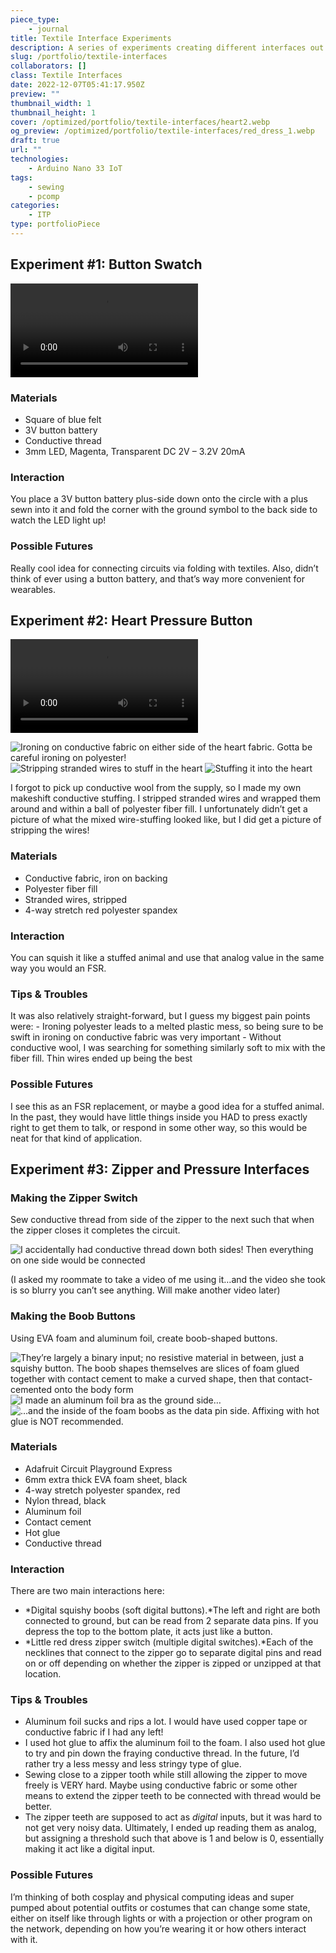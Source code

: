 ```yaml
---
piece_type:
    - journal
title: Textile Interface Experiments
description: A series of experiments creating different interfaces out of soft materials.
slug: /portfolio/textile-interfaces
collaborators: []
class: Textile Interfaces
date: 2022-12-07T05:41:17.950Z
preview: ""
thumbnail_width: 1
thumbnail_height: 1
cover: /optimized/portfolio/textile-interfaces/heart2.webp
og_preview: /optimized/portfolio/textile-interfaces/red_dress_1.webp
draft: true
url: ""
technologies:
    - Arduino Nano 33 IoT
tags:
    - sewing
    - pcomp
categories:
    - ITP
type: portfolioPiece
---
```


## Experiment #1: Button Swatch

![A little circuit sewn into felt that operates via a button battery.](/optimized/portfolio/textile-interfaces/button_swatch.webm)

### Materials

- Square of blue felt
- 3V button battery
- Conductive thread
- 3mm LED, Magenta, Transparent DC 2V – 3.2V 20mA

### Interaction
You place a 3V button battery plus-side down onto the circle with a plus sewn into it and fold the corner with the ground symbol to the back side to watch the LED light up!

### Possible Futures
Really cool idea for connecting circuits via folding with textiles. Also, didn’t think of ever using a button battery, and that’s way more convenient for wearables.

## Experiment #2: Heart Pressure Button

![A multimeter showing the resistance change (set at a 20Ω baseline) upon squishing the heart](/optimized/portfolio/textile-interfaces/heart.webm)

![Ironing on conductive fabric on either side of the heart fabric. Gotta be careful ironing on polyester!](/optimized/portfolio/textile-interfaces/heart2.webp)
![Stripping stranded wires to stuff in the heart](/optimized/portfolio/textile-interfaces/heart_process.webp)
![Stuffing it into the heart](/optimized/portfolio/textile-interfaces/heart_process2.webp)

I forgot to pick up conductive wool from the supply, so I made my own makeshift conductive stuffing. I stripped stranded wires and wrapped them around and within a ball of polyester fiber fill. I unfortunately didn’t get a picture of what the mixed wire-stuffing looked like, but I did get a picture of stripping the wires!

### Materials

- Conductive fabric, iron on backing
- Polyester fiber fill
- Stranded wires, stripped
- 4-way stretch red polyester spandex

### Interaction
You can squish it like a stuffed animal and use that analog value in the same way you would an FSR.

### Tips & Troubles
It was also relatively straight-forward, but I guess my biggest pain points were:
    - Ironing polyester leads to a melted plastic mess, so being sure to be swift in ironing on conductive fabric was very important
    - Without conductive wool, I was searching for something similarly soft to mix with the fiber fill. Thin wires ended up being the best

### Possible Futures
I see this as an FSR replacement, or maybe a good idea for a stuffed animal. In the past, they would have little things inside you HAD to press exactly right to get them to talk, or respond in some other way, so this would be neat for that kind of application.

## Experiment #3: Zipper and Pressure Interfaces

### Making the Zipper Switch

Sew conductive thread from side of the zipper to the next such that when the zipper closes it completes the circuit.

![I accidentally had conductive thread down both sides! Then everything on one side would be connected](/optimized/portfolio/textile-interfaces/red_dress_1.webp)

(I asked my roommate to take a video of me using it…and the video she took is so blurry you can’t see anything. Will make another video later)

### Making the Boob Buttons

Using EVA foam and aluminum foil, create boob-shaped buttons.

![They’re largely a binary input; no resistive material in between, just a squishy button. The boob shapes themselves are slices of foam glued together with contact cement to make a curved shape, then that contact-cemented onto the body form](/optimized/portfolio/textile-interfaces/boobs3.gif)
![I made an aluminum foil bra as the ground side…](/optimized/portfolio/textile-interfaces/boobs1.webp)
![…and the inside of the foam boobs as the data pin side. Affixing with hot glue is NOT recommended.](/optimized/portfolio/textile-interfaces/boobs2.webp)

### Materials
- Adafruit Circuit Playground Express
- 6mm extra thick EVA foam sheet, black
- 4-way stretch polyester spandex, red
- Nylon thread, black
- Aluminum foil
- Contact cement
- Hot glue
- Conductive thread

### Interaction
There are two main interactions here:
- *Digital squishy boobs (soft digital buttons).*The left and right are both connected to ground, but can be read from 2 separate data pins. If you depress the top to the bottom plate, it acts just like a button.
- *Little red dress zipper switch (multiple digital switches).*Each of the necklines that connect to the zipper go to separate digital pins and read on or off depending on whether the zipper is zipped or unzipped at that location.

### Tips & Troubles
- Aluminum foil sucks and rips a lot. I would have used copper tape or conductive fabric if I had any left!
- I used hot glue to affix the aluminum foil to the foam. I also used hot glue to try and pin down the fraying conductive thread. In the future, I’d rather try a less messy and less stringy type of glue.
- Sewing close to a zipper tooth while still allowing the zipper to move freely is VERY hard. Maybe using conductive fabric or some other means to extend the zipper teeth to be connected with thread would be better.
- The zipper teeth are supposed to act as *digital* inputs, but it was hard to not get very noisy data. Ultimately, I ended up reading them as analog, but assigning a threshold such that above is 1 and below is 0, essentially making it act like a digital input.

### Possible Futures
I’m thinking of both cosplay and physical computing ideas and super pumped about potential outfits or costumes that can change some state, either on itself like through lights or with a projection or other program on the network, depending on how you’re wearing it or how others interact with it.